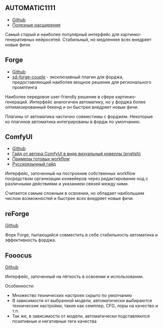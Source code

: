 ## AUTOMATIC1111
* [Github](https://github.com/AUTOMATIC1111/stable-diffusion-webui)  
* [Полезные расширения](https://rentry.co/sd_automatic_extensions)

Самый старый и наиболее популярный интерфейс для картинко-генеративных нейросетей. Стабильный, но медленнее всех внедряет новые фичи.

## Forge
* [Github](https://github.com/lllyasviel/stable-diffusion-webui-forge)  
* [sd-forge-couple](https://github.com/Haoming02/sd-forge-couple) - эксклюзивный плагин для форджа, предоставляющий наиболее мощное решение для регионального промптинга

Наиболее передовое user-friendly решение в сфере картинко-генераций. Интерфейс аналогичен автоматику, но у форджа более оптимизированный бекенд и он быстрее внедряет новые фичи.

Плагины от автоматика частично совместимы с форджем. Некоторые из плагинов автоматика интегрированы в фордж по умолчанию.

## ComfyUI
* [Github](https://github.com/comfyanonymous/ComfyUI)  
* [Гайд от автора ComfyUI в виде визуальный новеллы (english)](https://comfyanonymous.github.io/ComfyUI_tutorial_vn/)
* [Примеры готовых workflow](https://comfyanonymous.github.io/ComfyUI_examples/)
* [Русскоязычный гайд](https://habr.com/ru/articles/729848/)

Интерфейс, заточенный на построение собственных workflow посредством организации конвейеров через редактирование нод с различными действиями и указанием связей между ними.

Считается самым сложным в освоении, но обладает наибольшим числом возможностей и быстрее всех внедряет новые фичи.

## reForge
[Github](https://github.com/Panchovix/stable-diffusion-webui-reForge)  

Форк Forge, пытающийся совместить в себе стабильность автоматика и эффективность форджа.

## Fooocus
[Github](https://github.com/lllyasviel/Fooocus)

Интерфейс, заточенный на лёгкость в освоении и использовании.

Особенности:

* Множество технических настроек скрыто по умолчанию
* В зависимости от выбранной модели, автоматически выбираются технические настройки, такие как семплер, CFG, лоры на качество и т.п.
* Так же, в зависимости от модели, автоматически подставляются позитивные и негативные теги качества
